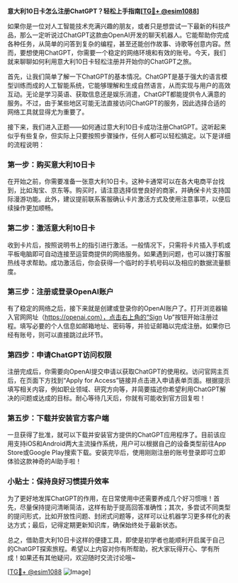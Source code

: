 **意大利10日卡怎么注册ChatGPT？轻松上手指南[[TG💪+ @esim1088](https://t.me/s/esim1088)]**

如果你是一位对人工智能技术充满兴趣的朋友，或者只是想尝试一下最新的科技产品，那么一定听说过ChatGPT这款由OpenAI开发的聊天机器人。它能帮助你完成各种任务，从简单的问答到复杂的编程，甚至还能创作故事、诗歌等创意内容。然而，要想使用ChatGPT，你需要一个稳定的网络环境和有效的账号。今天，我们就来聊聊如何利用意大利10日卡轻松注册并开始你的ChatGPT之旅。

首先，让我们简单了解一下ChatGPT的基本情况。ChatGPT是基于强大的语言模型训练而成的人工智能系统，它能够理解和生成自然语言，从而实现与用户的高效互动。无论是学习英语、获取信息还是娱乐消遣，ChatGPT都能提供令人满意的服务。不过，由于某些地区可能无法直接访问ChatGPT的服务，因此选择合适的网络工具就显得尤为重要了。

接下来，我们进入正题——如何通过意大利10日卡成功注册ChatGPT。这听起来似乎有些复杂，但实际上只要按照步骤操作，任何人都可以轻松搞定。以下是详细的流程说明：

### 第一步：购买意大利10日卡

在开始之前，你需要准备一张意大利10日卡。这种卡通常可以在各大电商平台找到，比如淘宝、京东等。购买时，请注意选择信誉良好的商家，并确保卡片支持国际漫游功能。此外，建议提前联系客服确认卡片激活方式及使用注意事项，以便后续操作更加顺畅。

### 第二步：激活意大利10日卡

收到卡片后，按照说明书上的指引进行激活。一般情况下，只需将卡片插入手机或平板电脑即可自动连接至运营商提供的网络服务。如果遇到问题，也可以拨打客服热线寻求帮助。成功激活后，你会获得一个临时的手机号码以及相应的数据流量额度。

### 第三步：注册或登录OpenAI账户

有了稳定的网络之后，接下来就是创建或登录你的OpenAI账户了。打开浏览器输入官网网址（https://openai.com），点击右上角的“Sign Up”按钮开始注册过程。填写必要的个人信息如邮箱地址、密码等，并验证邮箱以完成注册。如果你已经有账号，则可以直接跳过此环节。

### 第四步：申请ChatGPT访问权限

注册完成后，你需要向OpenAI提交申请以获取ChatGPT的使用权。访问官网主页后，在页面下方找到“Apply for Access”链接并点击进入申请表单页面。根据提示填写相关内容，例如职业领域、研究方向等，并简要描述你希望利用ChatGPT解决的问题或达成的目标。耐心等待几天后，你就有可能收到官方回复啦！

### 第五步：下载并安装官方客户端

一旦获得了批准，就可以下载并安装官方提供的ChatGPT应用程序了。目前该应用支持iOS和Android两大主流操作系统，用户可以根据自己的设备类型前往App Store或Google Play搜索下载。安装完毕后，使用刚刚注册的账号登录即可立即体验这款神奇的AI助手啦！

### 小贴士：保持良好习惯提升效率

为了更好地发挥ChatGPT的作用，在日常使用中还需要养成几个好习惯哦！首先，尽量保持提问清晰简洁，这样有助于提高回答准确性；其次，多尝试不同类型的提问形式，比如开放性问题、封闭式问题等，这样可以让机器学习更多样化的表达方式；最后，记得定期更新知识库，确保始终处于最新状态。

总之，借助意大利10日卡这样的便捷工具，即使是初学者也能顺利开启属于自己的ChatGPT探索旅程。希望以上内容对你有所帮助，祝大家玩得开心、学有所成！如果还有其他疑问，欢迎随时交流讨论哦~

[[TG💪+ @esim1088](https://t.me/s/esim1088) ![Image](https://i.postimg.cc/4NQfJmqS/Snipaste-2025-05-13-00-14-12.png)]